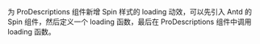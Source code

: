 为 ProDescriptions 组件新增 Spin 样式的 loading 动效，可以先引入 Antd 的 Spin 组件，然后定义一个 loading 函数，最后在 ProDescriptions 组件中调用 loading 函数。

